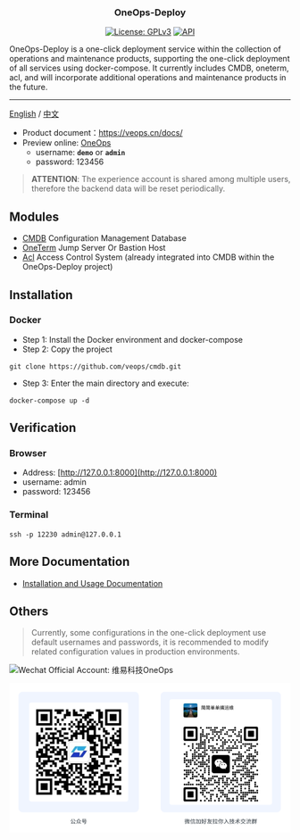 <h3 align="center">OneOps-Deploy</h3>
<p align="center">
  <a href="https://github.com/veops/OneOps-deploy/blob/main/LICENSE"><img src="https://img.shields.io/badge/License-AGPLv3-brightgreen" alt="License: GPLv3"></a>
  <a href="https://goreportcard.com/report/github.com/veops/messenger"><img src="https://goreportcard.com/badge/github.com/veops/messenger" alt="API"></a>
</p>
OneOps-Deploy is a one-click deployment service within the collection of operations and maintenance products, supporting the one-click deployment of all services using docker-compose. It currently includes CMDB, oneterm, acl, and will incorporate additional operations and maintenance products in the future.

---

[English](README_en.md) / [中文](README.md)

- Product document：https://veops.cn/docs/
- Preview online: <a href="https://term.veops.cn" target="_blank">OneOps</a>
    - username: **`demo`**   or   **`admin`**
    - password: 123456

> **ATTENTION**: The experience account is shared among multiple users, therefore the backend data will be reset periodically.

## Modules

- [CMDB](https://github.com/veops/cmdb) Configuration Management Database
- [OneTerm](https://github.com/veops/oneterm) Jump Server Or Bastion Host
- [Acl](https://github.com/veops/acl) Access Control System (already integrated into CMDB within the OneOps-Deploy project)


## Installation

### Docker 
- Step 1: Install the Docker environment and docker-compose
- Step 2: Copy the project
```shell 
git clone https://github.com/veops/cmdb.git
```
- Step 3: Enter the main directory and execute:
```
docker-compose up -d
```

## Verification
### Browser
- Address: [http://127.0.0.1:8000](http://127.0.0.1:8000)
- username: admin
- password: 123456
### Terminal
```shell
ssh -p 12230 admin@127.0.0.1
```

## More Documentation
- [Installation and Usage Documentation](https://veops.cn/docs/)

## Others
> Currently, some configurations in the one-click deployment use default usernames and passwords, it is recommended to modify related configuration values in production environments.


![Wechat Official Account: 维易科技OneOps](backend/docs/images/wechat.jpg)

![Wechat Official Account: 维易科技OneOps](docs/images/wechat.png)
